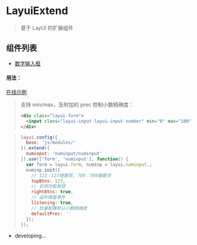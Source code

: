 # LayuiExtend
> 基于 LayUI 的扩展组件

## 组件列表
* [数字输入框](https://github.com/iTanken/LayuiExtend/tree/master/js/modules/numinput)

#### 用法：
[在线示例](https://itanken.github.io/LayuiExtend/)
> 支持 min/max，及附加的 prec 控制小数精确度：
> ``` html
> <div class="layui-form">
>   <input class="layui-input layui-input-number" min="0" max="100" data-prec="4">
> </div>
> ```

> ``` javascript
> layui.config({
>   base: 'js/modules/'
> }).extend({
>   numinput: 'numinput/numinput'
> }).use(['form', 'numinput'], function() {
>   var form = layui.form, numinp = layui.numinput,;
>   numinp.init({
>     // 123：123键置顶, 789：789键置顶
>     topBtns: 123,
>     // 右侧功能按钮
>     rightBtns: true,
>     // 监听键盘事件
>     listening: true,
>     // 批量配置默认小数精确度
>     defaultPrec: ''
>   });
> });
> ```
* developing...
